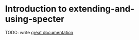# Introduction to extending-and-using-specter

TODO: write [great documentation](http://jacobian.org/writing/what-to-write/)

